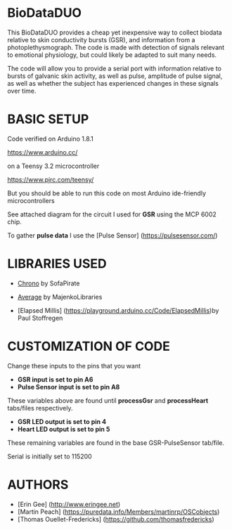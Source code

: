 # BioDataDUO

This BioDataDUO provides a cheap yet inexpensive way to collect biodata relative to skin conductivity bursts (GSR), and information from a photoplethysmograph.  The code is made with detection of signals relevant to emotional physiology, but could likely be adapted to suit many needs.

The code will allow you to provide a serial port with information relative to bursts of galvanic skin activity, as well as pulse, amplitude of pulse signal, as well as whether the subject has experienced changes in these signals over time.

# BASIC SETUP

Code verified on Arduino 1.8.1 

https://www.arduino.cc/

on a Teensy 3.2 microcontroller

https://www.pjrc.com/teensy/

But you should be able to run this code on most Arduino ide-friendly microcontrollers

See attached diagram for the circuit I used for __GSR__ using the MCP 6002 chip.

To gather __pulse data__ I use the [Pulse Sensor] (https://pulsesensor.com/)


# LIBRARIES USED

* [Chrono](https://github.com/SofaPirate/Chrono) by SofaPirate  

* [Average](https://github.com/MajenkoLibraries/Average) by MajenkoLibraries  

* [Elapsed Millis] (https://playground.arduino.cc/Code/ElapsedMillis)by Paul Stoffregen 


# CUSTOMIZATION OF CODE

Change these inputs to the pins that you want

* __GSR input is set to pin A6__
* __Pulse Sensor input is set to pin A8__

These variables above are found until __processGsr__ and __processHeart__ tabs/files respectively.

* __GSR LED output is set to pin 4__
* __Heart LED output is set to pin 5__

These remaining variables are found in the base GSR-PulseSensor tab/file.

Serial is initially set to 115200

# AUTHORS

* [Erin Gee] (http://www.eringee.net)
* [Martin Peach] (https://puredata.info/Members/martinrp/OSCobjects)
* [Thomas Ouellet-Fredericks] (https://github.com/thomasfredericks)
